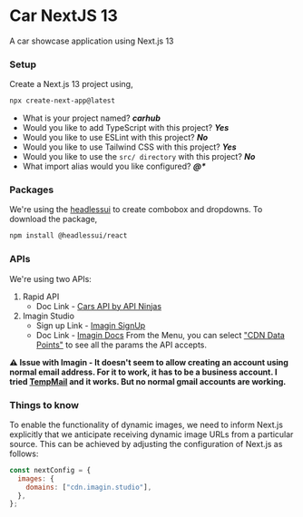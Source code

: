 # Car NextJS 13

A car showcase application using Next.js 13

### Setup

Create a Next.js 13 project using,

```bash
npx create-next-app@latest
```
- What is your project named? **_carhub_**
- Would you like to add TypeScript with this project? **_Yes_**
- Would you like to use ESLint with this project? **_No_**
- Would you like to use Tailwind CSS with this project? **_Yes_**
- Would you like to use the `src/ directory` with this project? **_No_**
- What import alias would you like configured? **_@\*_**

### Packages

We're using the [headlessui](https://headlessui.com/) to create combobox and dropdowns. To download the package, 
```bash
npm install @headlessui/react
```

### APIs

We're using two APIs:
1. Rapid API
   - Doc Link - [Cars API by API Ninjas](https://rapidapi.com/apininjas/api/cars-by-api-ninjas)
3. Imagin Studio
   - Sign up Link - [Imagin SignUp](https://www.imagin.studio/subscriptions/pricing)
   - Doc Link - [Imagin Docs](https://docs.imagin.studio/)
     From the Menu, you can select ["CDN Data Points"](https://docs.imagin.studio/cdnDatapoints) to see all the params the API accepts.
   
**⚠️ Issue with Imagin - It doesn't seem to allow creating an account using normal email address. For it to work, it has to be a business account. I tried [TempMail](https://temp-mail.org/en/) and it works. But no normal gmail accounts are working.**   

### Things to know

To enable the functionality of dynamic images, we need to inform Next.js explicitly that we anticipate receiving dynamic image URLs from a particular source. This can be achieved by adjusting the configuration of Next.js as follows:

```javascript
const nextConfig = {
  images: {
    domains: ["cdn.imagin.studio"],
  },
};
```
